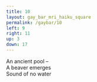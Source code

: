 ```yaml
---
title: 10
layout: gay_bar_mri_haiku_square
permalink: /gaybar/10
left: 9
right: 11
up: 3
down: 17
---
```

An ancient pool –  
A beaver emerges  
Sound of no water
